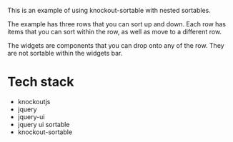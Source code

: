 This is an example of using knockout-sortable with nested sortables.

The example has three rows that you can sort up and down. Each row has items that you can sort within the row, as well as move to a different row.

The widgets are components that you can drop onto any of the row. They are not sortable within the widgets bar.

# Tech stack

- knockoutjs
- jquery
- jquery-ui
- jquery ui sortable
- knockout-sortable
